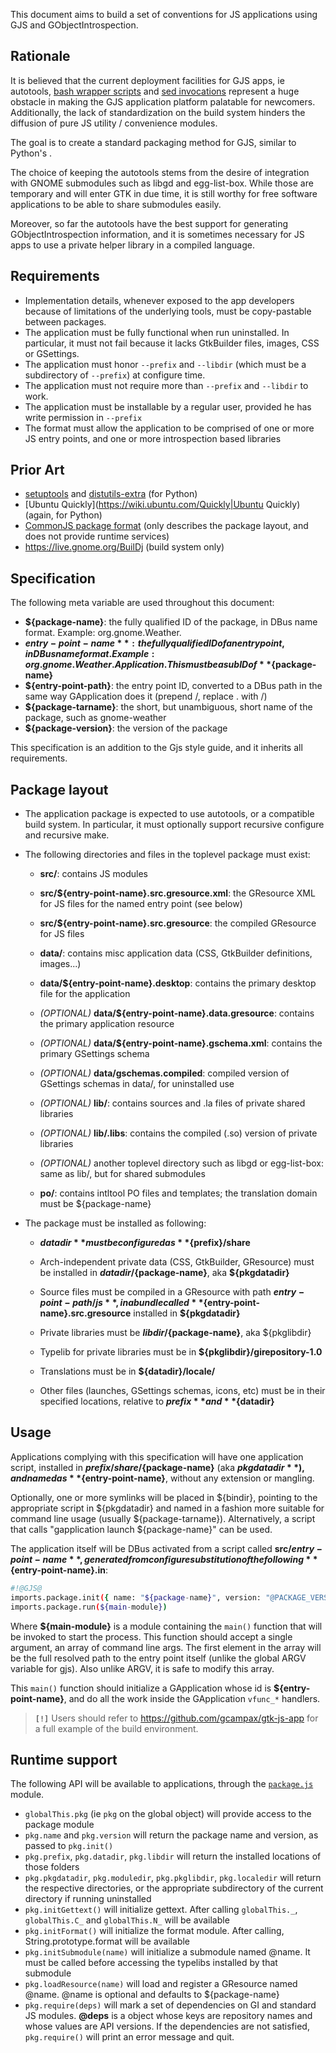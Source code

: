 This document aims to build a set of conventions for JS applications using GJS and GObjectIntrospection.

## Rationale

It is believed that the current deployment facilities for GJS apps, ie autotools, [bash wrapper scripts](https://git.gnome.org/browse/gnome-documents/tree/src/gnome-documents.in) and [sed invocations](https://git.gnome.org/browse/gnome-documents/tree/src/Makefile.am#n26) represent a huge obstacle in making the GJS application platform palatable for newcomers. Additionally, the lack of standardization on the build system hinders the diffusion of pure JS utility / convenience modules.

The goal is to create a standard packaging method for GJS, similar to Python's .

The choice of keeping the autotools stems from the desire of integration with GNOME submodules such as libgd and egg-list-box. While those are temporary and will enter GTK in due time, it is still worthy for free software applications to be able to share submodules easily.

Moreover, so far the autotools have the best support for generating GObjectIntrospection information, and it is sometimes necessary for JS apps to use a private helper library in a compiled language.

## Requirements

* Implementation details, whenever exposed to the app developers because of limitations of the underlying tools, must be copy-pastable between packages.
* The application must be fully functional when run uninstalled. In particular, it must not fail because it lacks GtkBuilder files, images, CSS or GSettings.
* The application must honor `--prefix` and `--libdir` (which must be a subdirectory of `--prefix`) at configure time.
* The application must not require more than `--prefix` and `--libdir` to work.
* The application must be installable by a regular user, provided he has write permission in `--prefix`
* The format must allow the application to be comprised of one or more JS entry points, and one or more introspection based libraries

## Prior Art

* [setuptools](https://pypi.python.org/pypi/setuptools) and [distutils-extra](https://launchpad.net/python-distutils-extra) (for Python)
 * [Ubuntu Quickly](https://wiki.ubuntu.com/Quickly|Ubuntu Quickly) (again, for Python)
 * [CommonJS package format](http://wiki.commonjs.org/wiki/Packages) (only describes the package layout, and does not provide runtime services)
 * https://live.gnome.org/BuilDj (build system only)

## Specification

The following meta variable are used throughout this document:

* **${package-name}**: the fully qualified ID of the package, in DBus name format. Example: org.gnome.Weather.
* **${entry-point-name}**: the fully qualified ID of an entry point, in DBus name format. Example: org.gnome.Weather.Application. This must be a sub ID of **${package-name}**
* **${entry-point-path}**: the entry point ID, converted to a DBus path in the same way GApplication does it (prepend /, replace . with /)
* **${package-tarname}**: the short, but unambiguous, short name of the package, such as gnome-weather
* **${package-version}**: the version of the package

This specification is an addition to the Gjs style guide, and it inherits all requirements.

## Package layout

* The application package is expected to use autotools, or a compatible build system. In particular, it must optionally support recursive configure and recursive make.
* The following directories and files in the toplevel package must exist:

    * **src/**: contains JS modules
    * **src/${entry-point-name}.src.gresource.xml**: the GResource XML for JS files for the named entry point (see below)
    * **src/${entry-point-name}.src.gresource**: the compiled GResource for JS files
    * **data/**: contains misc application data (CSS, GtkBuilder definitions, images...)

    * **data/${entry-point-name}.desktop**: contains the primary desktop file for the application
    * *(OPTIONAL)* **data/${entry-point-name}.data.gresource**: contains the primary application resource
    * *(OPTIONAL)* **data/${entry-point-name}.gschema.xml**: contains the primary GSettings schema
    * *(OPTIONAL)* **data/gschemas.compiled**: compiled version of GSettings schemas in data/, for uninstalled use
    * *(OPTIONAL)* **lib/**: contains sources and .la files of private shared libraries
    * *(OPTIONAL)* **lib/.libs**: contains the compiled (.so) version of private libraries
    * *(OPTIONAL)* another toplevel directory such as libgd or egg-list-box: same as lib/, but for shared submodules
    * **po/**: contains intltool PO files and templates; the translation domain must be ${package-name}

* The package must be installed as following:
    * **${datadir}** must be configured as **${prefix}/share**
    * Arch-independent private data (CSS, GtkBuilder, GResource) must be installed in **${datadir}/${package-name}**, aka **${pkgdatadir}**

    * Source files must be compiled in a GResource with path **${entry-point-path}/js**, in a bundle called **${entry-point-name}.src.gresource** installed in **${pkgdatadir}**
    * Private libraries must be **${libdir}/${package-name}**, aka ${pkglibdir}
    * Typelib for private libraries must be in **${pkglibdir}/girepository-1.0**
    * Translations must be in **${datadir}/locale/**
    * Other files (launches, GSettings schemas, icons, etc) must be in their specified locations, relative to **${prefix}** and **${datadir}**

## Usage

Applications complying with this specification will have one application script, installed in **${prefix}/share/${package-name}** (aka **${pkgdatadir}**), and named as **${entry-point-name}**, without any extension or mangling.

Optionally, one or more symlinks will be placed in ${bindir}, pointing to the appropriate script in ${pkgdatadir} and named in a fashion more suitable for command line usage (usually ${package-tarname}). Alternatively, a script that calls "gapplication launch ${package-name}" can be used.

The application itself will be DBus activated from a script called **src/${entry-point-name}**, generated from configure substitution of the following **${entry-point-name}.in**:

```sh
#!@GJS@
imports.package.init({ name: "${package-name}", version: "@PACKAGE_VERSION@", prefix: "@prefix@" });
imports.package.run(${main-module})
```

Where **${main-module}** is a module containing the `main()` function that will be invoked to start the process. This function should accept a single argument, an array of command line args. The first element in the array will be the full resolved path to the entry point itself (unlike the global ARGV variable for gjs). Also unlike ARGV, it is safe to modify this array.

This `main()` function should initialize a GApplication whose id is **${entry-point-name}**, and do all the work inside the GApplication `vfunc_*` handlers.

> **`[!]`** Users should refer to https://github.com/gcampax/gtk-js-app for a full example of the build environment.

## Runtime support

The following API will be available to applications, through the [`package.js`](https://gitlab.gnome.org/GNOME/gjs/blob/master/modules/script/package.js) module.

* `globalThis.pkg` (ie `pkg` on the global object) will provide access to the package module
* `pkg.name` and `pkg.version` will return the package name and version, as passed to `pkg.init()`
* `pkg.prefix`, `pkg.datadir`, `pkg.libdir` will return the installed locations of those folders
* `pkg.pkgdatadir`, `pkg.moduledir`, `pkg.pkglibdir`, `pkg.localedir` will return the respective directories, or the appropriate subdirectory of the current directory if running uninstalled
* `pkg.initGettext()` will initialize gettext. After calling `globalThis._`, `globalThis.C_` and `globalThis.N_` will be available
* `pkg.initFormat()` will initialize the format module. After calling, String.prototype.format will be available
* `pkg.initSubmodule(name)` will initialize a submodule named @name. It must be called before accessing the typelibs installed by that submodule
* `pkg.loadResource(name)` will load and register a GResource named @name. @name is optional and defaults to ${package-name}
* `pkg.require(deps)` will mark a set of dependencies on GI and standard JS modules. **@deps** is a object whose keys are repository names and whose values are API versions. If the dependencies are not satisfied, `pkg.require()` will print an error message and quit.